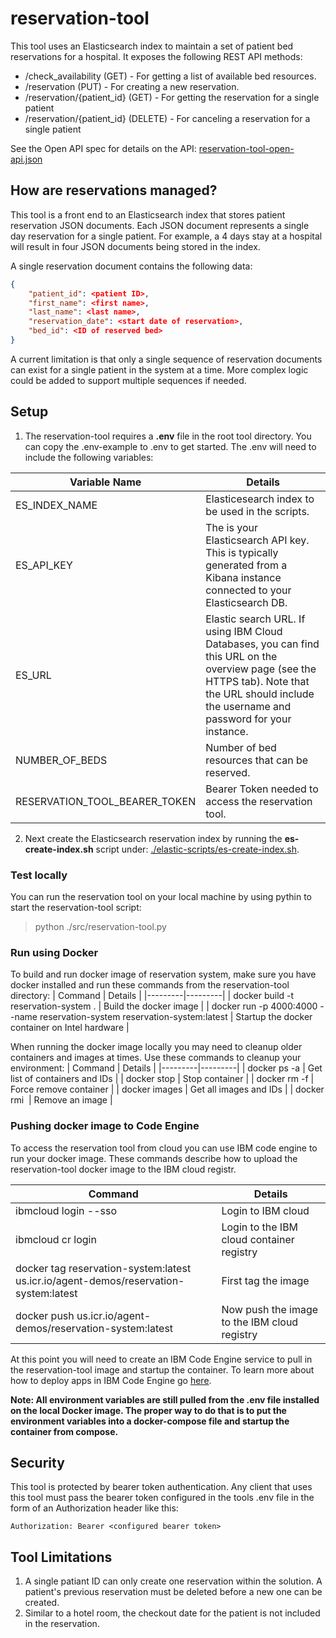 # reservation-tool
This tool uses an Elasticsearch index to maintain a set of patient bed reservations for a hospital. It exposes the following REST API methods:

- /check_availability (GET) - For getting a list of available bed resources.
- /reservation (PUT) - For creating a new reservation.
- /reservation/{patient_id} (GET) - For getting the reservation for a single patient
- /reservation/{patient_id} (DELETE) - For canceling a reservation for a single patient

See the Open API spec for details on the API: [reservation-tool-open-api.json](./reservation-tool-open-api.json)

## How are reservations managed?
This tool is a front end to an Elasticsearch index that stores patient reservation JSON documents. Each JSON document represents a single day reservation for a single patient. For example, a 4 days stay at a hospital will result in four JSON documents being stored in the index. 

A single reservation document contains the following data:
```json
{
    "patient_id": <patient ID>,
    "first_name": <first name>,
    "last_name": <last name>,
    "reservation_date": <start date of reservation>,
    "bed_id": <ID of reserved bed>
}
```

A current limitation is that only a single sequence of reservation documents can exist for a single patient in the system at a time. More complex logic could be added to support multiple sequences if needed.

## Setup
1. The reservation-tool requires a **.env** file in the root tool directory. You can copy the .env-example to .env to get started. The .env will need to include the following variables:

| Variable Name | Details |
|---------------|---------|
| ES_INDEX_NAME | Elasticesearch index to be used in the scripts. |
| ES_API_KEY | The is your Elasticsearch API key. This is typically generated from a Kibana instance connected to your Elasticsearch DB. |
| ES_URL | Elastic search URL. If using IBM Cloud Databases, you can find this URL on the overview page (see the HTTPS tab). Note that the URL should include the username and password for your instance. |
| NUMBER_OF_BEDS | Number of bed resources that can be reserved. |
| RESERVATION_TOOL_BEARER_TOKEN | Bearer Token needed to access the reservation tool. |

2. Next create the Elasticsearch reservation index by running the **es-create-index.sh** script under: [./elastic-scripts/es-create-index.sh](./elastic-scripts/es-create-index.sh).

### Test locally
You can run the reservation tool on your local machine by using pythin to start the reservation-tool script:
> python ./src/reservation-tool.py

### Run using Docker
To build and run docker image of reservation system, make sure you have docker installed and run these commands from the reservation-tool directory:
| Command | Details |
|---------|---------|
| docker build -t reservation-system . | Build the docker image |
| docker run -p 4000:4000 --name reservation-system reservation-system:latest | Startup the docker container on Intel hardware |

When running the docker image locally you may need to cleanup older containers and images at times. Use these commands to cleanup your environment:
| Command | Details |
|---------|---------|
| docker ps -a | Get list of containers and IDs |
| docker stop <container id> | Stop container |
| docker rm -f <container id> | Force remove container | 
| docker images | Get all images and IDs |
| docker rmi <image id> | Remove an image |

### Pushing docker image to Code Engine
To access the reservation tool from cloud you can use IBM code engine to run your docker image. These commands describe how to upload the reservation-tool docker image to the IBM cloud registr. 

| Command | Details |
|---------|---------|
| ibmcloud login --sso | Login to IBM cloud |
| ibmcloud cr login | Login to the IBM cloud container registry |
| docker tag reservation-system:latest us.icr.io/agent-demos/reservation-system:latest | First tag the image |
| docker push us.icr.io/agent-demos/reservation-system:latest | Now push the image to the IBM cloud registry |

At this point you will need to create an IBM Code Engine service to pull in the reservation-tool image and startup the container. To learn more about how to deploy apps in IBM Code Engine go [here](https://cloud.ibm.com/docs/codeengine?topic=codeengine-deploy-app&interface=ui).

**Note: All environment variables are still pulled from the .env file installed on the local Docker image. The proper way to do that is to put the environment variables into a docker-compose file and startup the container from compose.**

## Security
This tool is protected by bearer token authentication. Any client that uses this tool must pass the bearer token configured in the tools .env file in the form of an Authorization header like this:

```
Authorization: Bearer <configured bearer token>
```

## Tool Limitations
1. A single patiant ID can only create one reservation within the solution. A patient's previous reservation must be deleted before a new one can be created.
2. Similar to a hotel room, the checkout date for the patient is not included in the reservation.
